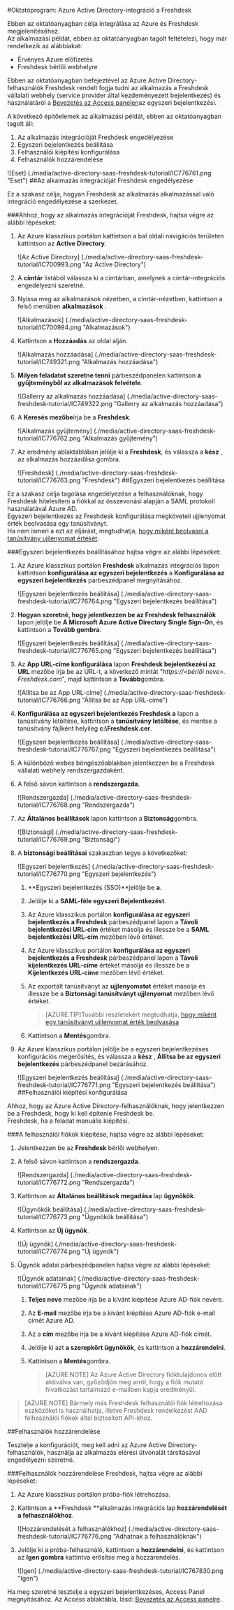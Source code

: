 <properties 
    pageTitle="Oktatóprogram: Azure Active Directory-integráció a Freshdesk |} Microsoft Azure" 
    description="Megtudhatja, hogyan használhatja a Freshdesk az Azure Active Directory ahhoz, hogy az egyszeri bejelentkezés, automatikus kiépítési és az egyéb!" 
    services="active-directory" 
    authors="jeevansd"  
    documentationCenter="na" 
    manager="femila"/>
<tags 
    ms.service="active-directory" 
    ms.devlang="na" 
    ms.topic="article" 
    ms.tgt_pltfrm="na" 
    ms.workload="identity" 
    ms.date="09/29/2016" 
    ms.author="jeedes" />

#<a name="tutorial-azure-active-directory-integration-with-freshdesk"></a>Oktatóprogram: Azure Active Directory-integráció a Freshdesk
  
Ebben az oktatóanyagban célja integrálása az Azure és Freshdesk megjelenítéséhez.  
Az alkalmazási példát, ebben az oktatóanyagban tagolt feltételezi, hogy már rendelkezik az alábbiakat:

-   Érvényes Azure előfizetés
-   Freshdesk bérlői webhelyre
  
Ebben az oktatóanyagban befejeztével az Azure Active Directory-felhasználók Freshdesk rendelt fogja tudni az alkalmazás a Freshdesk vállalati webhely (service provider által kezdeményezett bejelentkezés) és használatáról a [Bevezetés az Access panelen](active-directory-saas-access-panel-introduction.md)az egyszeri bejelentkezési.
  
A következő építőelemek az alkalmazási példát, ebben az oktatóanyagban tagolt áll:

1.  Az alkalmazás integrációját Freshdesk engedélyezése
2.  Egyszeri bejelentkezés beállítása
3.  Felhasználói kiépítési konfigurálása
4.  Felhasználók hozzárendelése

![Eset] (./media/active-directory-saas-freshdesk-tutorial/IC776761.png "Eset")
##<a name="enabling-the-application-integration-for-freshdesk"></a>Az alkalmazás integrációját Freshdesk engedélyezése
  
Ez a szakasz célja, hogyan Freshdesk az alkalmazás alkalmazással való integráció engedélyezése a szerkezet.

###<a name="to-enable-the-application-integration-for-freshdesk-perform-the-following-steps"></a>Ahhoz, hogy az alkalmazás integrációját Freshdesk, hajtsa végre az alábbi lépéseket:

1.  Az Azure klasszikus portálon kattintson a bal oldali navigációs területen kattintson az **Active Directory**.

    ![Az Active Directory] (./media/active-directory-saas-freshdesk-tutorial/IC700993.png "Az Active Directory")

2.  A **címtár** listából válassza ki a címtárban, amelynek a címtár-integrációs engedélyezni szeretné.

3.  Nyissa meg az alkalmazások nézetben, a címtár-nézetben, kattintson a felső menüben **alkalmazások** .

    ![Alkalmazások] (./media/active-directory-saas-freshdesk-tutorial/IC700994.png "Alkalmazások")

4.  Kattintson a **Hozzáadás** az oldal alján.

    ![Alkalmazás hozzáadása] (./media/active-directory-saas-freshdesk-tutorial/IC749321.png "Alkalmazás hozzáadása")

5.  **Milyen feladatot szeretne tenni** párbeszédpanelen kattintson **a gyűjteményből az alkalmazások felvétele**.

    ![Gallerry az alkalmazás hozzáadása] (./media/active-directory-saas-freshdesk-tutorial/IC749322.png "Gallerry az alkalmazás hozzáadása")

6.  A **Keresés mezőbe**írja be a **Freshdesk**.

    ![Alkalmazás gyűjtemény] (./media/active-directory-saas-freshdesk-tutorial/IC776762.png "Alkalmazás gyűjtemény")

7.  Az eredmény ablaktáblában jelölje ki a **Freshdesk**, és válassza a **kész** , az alkalmazás hozzáadása gombra.

    ![Freshdesk] (./media/active-directory-saas-freshdesk-tutorial/IC776763.png "Freshdesk")
##<a name="configuring-single-sign-on"></a>Egyszeri bejelentkezés beállítása
  
Ez a szakasz célja tagolása engedélyezése a felhasználóknak, hogy Freshdesk hitelesíteni a fiókkal az összevonási alapján a SAML protokoll használatával Azure AD.  
Egyszeri bejelentkezés az Freshdesk konfigurálása megköveteli ujjlenyomat érték beolvasása egy tanúsítványt.  
Ha nem ismeri a ezt az eljárást, megtudhatja, [hogy miként beolvasni a tanúsítvány ujjlenyomat értékét](http://youtu.be/YKQF266SAxI).

###<a name="to-configure-single-sign-on-perform-the-following-steps"></a>Egyszeri bejelentkezés beállításához hajtsa végre az alábbi lépéseket:

1.  Az Azure klasszikus portálon **Freshdesk** alkalmazás integrációs lapon kattintson **konfigurálása az egyszeri bejelentkezés** a **Konfigurálása az egyszeri bejelentkezés** párbeszédpanel megnyitásához.

    ![Egyszeri bejelentkezés beállítása] (./media/active-directory-saas-freshdesk-tutorial/IC776764.png "Egyszeri bejelentkezés beállítása")

2.  **Hogyan szeretné, hogy jelentkezzen be az Freshdesk felhasználók** lapon jelölje be **A Microsoft Azure Active Directory Single Sign-On**, és kattintson a **Tovább gombra**.

    ![Egyszeri bejelentkezés beállítása] (./media/active-directory-saas-freshdesk-tutorial/IC776765.png "Egyszeri bejelentkezés beállítása")

3.  Az **App URL-címe konfigurálása** lapon **Freshdesk bejelentkezési az URL** mezőbe írja be az URL-t, a következő mintát "*https://\<bérlői neve\>. Freshdesk.com*", majd kattintson a **Tovább**gombra.

    ![Állítsa be az App URL-címe] (./media/active-directory-saas-freshdesk-tutorial/IC776766.png "Állítsa be az App URL-címe")

4.  **Konfigurálása az egyszeri bejelentkezés Freshdesk a** lapon a tanúsítvány letöltése, kattintson a **tanúsítvány letöltése**, és mentse a tanúsítvány fájlként helyileg **c:\\Freshdesk.cer**.

    ![Egyszeri bejelentkezés beállítása] (./media/active-directory-saas-freshdesk-tutorial/IC776767.png "Egyszeri bejelentkezés beállítása")

5.  A különböző webes böngészőablakban jelentkezzen be a Freshdesk vállalati webhely rendszergazdaként.

6.  A felső sávon kattintson a **rendszergazda**.

    ![Rendszergazda] (./media/active-directory-saas-freshdesk-tutorial/IC776768.png "Rendszergazda")

7.  Az **Általános beállítások** lapon kattintson a **Biztonság**gombra.

    ![Biztonsági] (./media/active-directory-saas-freshdesk-tutorial/IC776769.png "Biztonsági")

8.  A **biztonsági beállításai** szakaszban tegye a következőket:

    ![Egyszeri bejelentkezés] (./media/active-directory-saas-freshdesk-tutorial/IC776770.png "Egyszeri bejelentkezés")

    1.  **Egyszeri bejelentkezés (SSO)**jelölje be **a**.
    2.  Jelölje ki a **SAML-féle egyszeri Bejelentkezést**.
    3.  Az Azure klasszikus portálon **konfigurálása az egyszeri bejelentkezés a Freshdesk** párbeszédpanel lapon a **Távoli bejelentkezési URL-cím** értéket másolja és illessze be a **SAML bejelentkezési URL-cím** mezőben lévő értéket.
    4.  Az Azure klasszikus portálon **konfigurálása az egyszeri bejelentkezés a Freshdesk** párbeszédpanel lapon a **Távoli kijelentkezés URL-címe** értéket másolja és illessze be a **Kijelentkezés URL-címe** mezőben lévő értéket.
    5.  Az exportált tanúsítványt az **ujjlenyomatot** értéket másolja és illessze be a **Biztonsági tanúsítványt ujjlenyomat** mezőben lévő értéket.  

        >[AZURE.TIP]További részletekért megtudhatja, [hogy miként egy tanúsítványt ujjlenyomat érték beolvasása](http://youtu.be/YKQF266SAxI)

    6.  Kattintson a **Mentés**gombra.

9.  Az Azure klasszikus portálon jelölje be a egyszeri bejelentkezéses konfigurációs megerősítés, és válassza a **kész** , **Állítsa be az egyszeri bejelentkezés** párbeszédpanel bezárásához.

    ![Egyszeri bejelentkezés beállítása] (./media/active-directory-saas-freshdesk-tutorial/IC776771.png "Egyszeri bejelentkezés beállítása")
##<a name="configuring-user-provisioning"></a>Felhasználói kiépítési konfigurálása
  
Ahhoz, hogy az Azure Active Directory-felhasználóknak, hogy jelentkezzen be a Freshdesk, hogy ki kell építenie Freshdesk be.  
Freshdesk, ha a feladat manuális kiépítési.

###<a name="to-provision-a-user-accounts-perform-the-following-steps"></a>A felhasználói fiókok kiépítése, hajtsa végre az alábbi lépéseket:

1.  Jelentkezzen be az **Freshdesk** bérlői webhelyen.

2.  A felső sávon kattintson a **rendszergazda**.

    ![Rendszergazda] (./media/active-directory-saas-freshdesk-tutorial/IC776772.png "Rendszergazda")

3.  Kattintson az **Általános beállítások megadása** lap **ügynökök**.

    ![Ügynökök beállítása] (./media/active-directory-saas-freshdesk-tutorial/IC776773.png "Ügynökök beállítása")

4.  Kattintson az **Új ügynök**.

    ![Új ügynök] (./media/active-directory-saas-freshdesk-tutorial/IC776774.png "Új ügynök")

5.  Ügynök adatai párbeszédpanelen hajtsa végre az alábbi lépéseket:

    ![Ügynök adatainak] (./media/active-directory-saas-freshdesk-tutorial/IC776775.png "Ügynök adatainak")

    1.  **Teljes neve** mezőbe írja be a kívánt kiépítése Azure AD-fiók nevére.
    2.  Az **E-mail** mezőbe írja be a kívánt kiépítése Azure AD-fiók e-mail címét Azure AD.
    3.  Az a **cím** mezőbe írja be a kívánt kiépítése Azure AD-fiók címét.
    4.  Jelölje ki azt **a szerepkört ügynökök**, és kattintson a **hozzárendelni**.
    5.  Kattintson a **Mentés**gombra.
    
        >[AZURE.NOTE] Az Azure Active Directory fióktulajdonos előtt aktiválva van, győződjön meg arról, hogy a fiók mutató hivatkozást tartalmazó e-mailben kapja eredményül.

>[AZURE.NOTE] Bármely más Freshdesk felhasználói fiók létrehozása eszközöket is használhatja, illetve Freshdesk rendelkezést AAD felhasználói fiókok által biztosított API-khoz.

##<a name="assigning-users"></a>Felhasználók hozzárendelése
  
Tesztelje a konfigurációt, meg kell adni az Azure Active Directory-felhasználók, használja az alkalmazás elérési útvonalát társításával engedélyezni szeretné.

###<a name="to-assign-users-to-freshdesk-perform-the-following-steps"></a>Felhasználók hozzárendelése Freshdesk, hajtsa végre az alábbi lépéseket:

1.  Az Azure klasszikus portálon próba-fiók létrehozása.

2.  Kattintson a **Freshdesk **alkalmazás integrációs lap **hozzárendelését a felhasználókhoz**.

    ![Hozzárendelését a felhasználókhoz] (./media/active-directory-saas-freshdesk-tutorial/IC776776.png "Adhatnak a felhasználóknak")

3.  Jelölje ki a próba-felhasználó, kattintson a **hozzárendelni**, és kattintson az **Igen gombra** kattintva erősítse meg a hozzárendelés.

    ![Igen] (./media/active-directory-saas-freshdesk-tutorial/IC767830.png "Igen")
  
Ha meg szeretné tesztelje a egyszeri bejelentkezéses, Access Panel megnyitásához. Az Access ablaktábla, lásd: [Bevezetés az Access panelre](active-directory-saas-access-panel-introduction.md).
